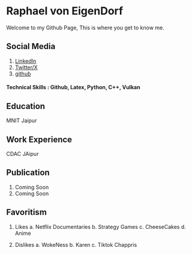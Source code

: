 # Raphael von EigenDorf
Welcome to my Github Page, This is where you get to know me.
## Social Media
  1. [LinkedIn](https://www.linkedin.com/in/raphael-von-eigendorf-892180244/)
  2. [Twitter/X](https://twitter.com/EigendorfVon)
  3. [github](https://github.com/vonrafael)
  
#### Technical Skills : Github, Latex, Python, C++, Vulkan
## Education 
MNIT Jaipur
## Work Experience
CDAC JAipur
## Publication
  1. Coming Soon
  2. Coming Soon
## Favoritism
  1. Likes
     a. Netflix Documentaries
     b. Strategy Games
     c. CheeseCakes
     d. Anime
  
  2. Dislikes
     a. WokeNess
     b. Karen
     c. Tiktok Chappris
  

